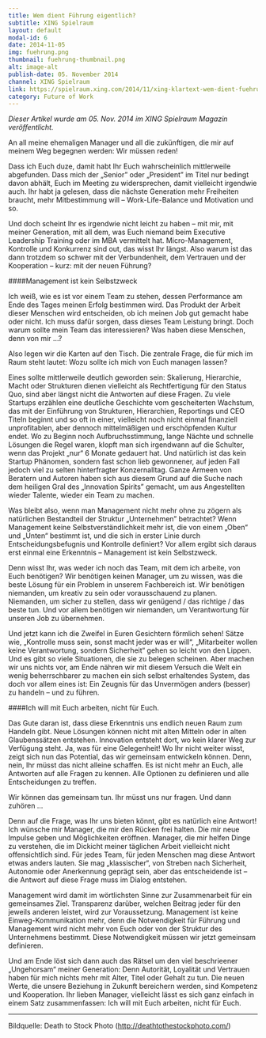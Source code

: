 ```yaml
---
title: Wem dient Führung eigentlich?
subtitle: XING Spielraum
layout: default
modal-id: 6
date: 2014-11-05
img: fuehrung.png
thumbnail: fuehrung-thumbnail.png
alt: image-alt
publish-date: 05. November 2014
channel: XING Spielraum
link: https://spielraum.xing.com/2014/11/xing-klartext-wem-dient-fuehrung-eigentlich/
category: Future of Work
---
```


*Dieser Artikel wurde am 05. Nov. 2014 im XING Spielraum Magazin veröffentlicht.*

An all meine ehemaligen Manager und all die zukünftigen, die mir auf meinem Weg begegnen werden: Wir müssen reden!

Dass ich Euch duze, damit habt Ihr Euch wahrscheinlich mittlerweile abgefunden. Dass mich der „Senior” oder „President” im Titel nur bedingt davon abhält, Euch im Meeting zu widersprechen, damit vielleicht irgendwie auch. Ihr habt ja gelesen, dass die nächste Generation mehr Freiheiten braucht, mehr Mitbestimmung will – Work-Life-Balance und Motivation und so.

Und doch scheint Ihr es irgendwie nicht leicht zu haben – mit mir, mit meiner Generation, mit all dem, was Euch niemand beim Executive Leadership Training oder im MBA vermittelt hat. Micro-Management, Kontrolle und Konkurrenz sind out, das wisst Ihr längst. Also warum ist das dann trotzdem so schwer mit der Verbundenheit, dem Vertrauen und der Kooperation – kurz: mit der neuen Führung?

####Management ist kein Selbstzweck

Ich weiß, wie es ist vor einem Team zu stehen, dessen Performance am Ende des Tages meinen Erfolg bestimmen wird. Das Produkt der Arbeit dieser Menschen wird entscheiden, ob ich meinen Job gut gemacht habe oder nicht. Ich muss dafür sorgen, dass dieses Team Leistung bringt. Doch warum sollte mein Team das interessieren? Was haben diese Menschen, denn von mir …?

Also legen wir die Karten auf den Tisch. Die zentrale Frage, die für mich im Raum steht lautet: Wozu sollte ich mich von Euch managen lassen?

Eines sollte mittlerweile deutlich geworden sein: Skalierung, Hierarchie, Macht oder Strukturen dienen vielleicht als Rechtfertigung für den Status Quo, sind aber längst nicht die Antworten auf diese Fragen. Zu viele Startups erzählen eine deutliche Geschichte vom gescheiterten Wachstum, das mit der Einführung von Strukturen, Hierarchien, Reportings und CEO Titeln beginnt und so oft in einer, vielleicht noch nicht einmal finanziell unprofitablen, aber dennoch mittelmäßigen und erschöpfenden Kultur endet. Wo zu Beginn noch Aufbruchsstimmung, lange Nächte und schnelle Lösungen die Regel waren, klopft man sich irgendwann auf die Schulter, wenn das Projekt „nur“ 6 Monate gedauert hat. Und natürlich ist das kein Startup Phänomen, sondern fast schon lieb gewonnener, auf jeden Fall jedoch viel zu selten hinterfragter Konzernalltag. Ganze Armeen von Beratern und Autoren haben sich aus diesem Grund auf die Suche nach dem heiligen Gral des „Innovation Spirits” gemacht, um aus Angestellten wieder Talente, wieder ein Team zu machen.

Was bleibt also, wenn man Management nicht mehr ohne zu zögern als natürlichen Bestandteil der Struktur „Unternehmen” betrachtet? Wenn Management keine Selbstverständlichkeit mehr ist, die von einem „Oben“ und „Unten“ bestimmt ist, und die sich in erster Linie durch Entscheidungsbefugnis und Kontrolle definiert? Vor allem ergibt sich daraus erst einmal eine Erkenntnis – Management ist kein Selbstzweck.

Denn wisst Ihr, was weder ich noch das Team, mit dem ich arbeite, von Euch benötigen?
Wir benötigen keinen Manager, um zu wissen, was die beste Lösung für ein Problem in unserem Fachbereich ist. Wir benötigen niemanden, um kreativ zu sein oder vorausschauend zu planen. Niemanden, um sicher zu stellen, dass wir genügend / das richtige / das beste tun. Und vor allem benötigen wir niemanden, um Verantwortung für unseren Job zu übernehmen.

Und jetzt kann ich die Zweifel in Euren Gesichtern förmlich sehen! Sätze wie, „Kontrolle muss sein, sonst macht jeder was er will“, „Mitarbeiter wollen keine Verantwortung, sondern Sicherheit“ gehen so leicht von den Lippen. Und es gibt so viele Situationen, die sie zu belegen scheinen. Aber machen wir uns nichts vor, am Ende nähren wir mit diesem Versuch die Welt ein wenig beherrschbarer zu machen ein sich selbst erhaltendes System, das doch vor allem eines ist: Ein Zeugnis für das Unvermögen anders (besser) zu handeln – und zu führen.

####Ich will mit Euch arbeiten, nicht für Euch.

Das Gute daran ist, dass diese Erkenntnis uns endlich neuen Raum zum Handeln gibt. Neue Lösungen können nicht mit alten Mitteln oder in alten Glaubenssätzen entstehen. Innovation entsteht dort, wo kein klarer Weg zur Verfügung steht. Ja, was für eine Gelegenheit! Wo Ihr nicht weiter wisst, zeigt sich nun das Potential, das wir gemeinsam entwickeln können. Denn, nein, Ihr müsst das nicht alleine schaffen. Es ist nicht mehr an Euch, alle Antworten auf alle Fragen zu kennen. Alle Optionen zu definieren und alle Entscheidungen zu treffen.

Wir können das gemeinsam tun. Ihr müsst uns nur fragen. Und dann zuhören …

Denn auf die Frage, was Ihr uns bieten könnt, gibt es natürlich eine Antwort! Ich wünsche mir Manager, die mir den Rücken frei halten. Die mir neue Impulse geben und Möglichkeiten eröffnen. Manager, die mir helfen Dinge zu verstehen, die im Dickicht meiner täglichen Arbeit vielleicht nicht offensichtlich sind. Für jedes Team, für jeden Menschen mag diese Antwort etwas anders lauten. Sie mag „klassischer“, von Streben nach Sicherheit, Autonomie oder Anerkennung geprägt sein, aber das entscheidende ist – die Antwort auf diese Frage muss im Dialog entstehen.

Management wird damit im wörtlichsten Sinne zur Zusammenarbeit für ein gemeinsames Ziel. Transparenz darüber, welchen Beitrag jeder für den jeweils anderen leistet, wird zur Voraussetzung. Management ist keine Einweg-Kommunikation mehr, denn die Notwendigkeit für Führung und Management wird nicht mehr von Euch oder von der Struktur des Unternehmens bestimmt. Diese Notwendigkeit müssen wir jetzt gemeinsam definieren.

Und am Ende löst sich dann auch das Rätsel um den viel beschrieener „Ungehorsam“ meiner Generation: Denn Autorität, Loyalität und Vertrauen haben für mich nichts mehr mit Alter, Titel oder Gehalt zu tun. Die neuen Werte, die unsere Beziehung in Zukunft bereichern werden, sind Kompetenz und Kooperation.
Ihr lieben Manager, vielleicht lässt es sich ganz einfach in einem Satz zusammenfassen: Ich will mit Euch arbeiten, nicht für Euch.

---
Bildquelle: Death to Stock Photo (http://deathtothestockphoto.com/)